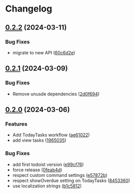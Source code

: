 # Changelog

## [0.2.2](https://github.com/RokiiApp/extensions/compare/todoist-v0.2.1...todoist-v0.2.2) (2024-03-11)


### Bug Fixes

* migrate to new API ([60c6d2e](https://github.com/RokiiApp/extensions/commit/60c6d2e712b690a11398ea6f683b6108e2caf449))

## [0.2.1](https://github.com/RokiiApp/extensions/compare/todoist-v0.2.0...todoist-v0.2.1) (2024-03-09)


### Bug Fixes

* Remove unusde dependencies ([2d0f694](https://github.com/RokiiApp/extensions/commit/2d0f69431e4245625e17c2041c4fcb8db983d2aa))

## [0.2.0](https://github.com/RokiiApp/extensions/compare/todoist-v0.1.0...todoist-v0.2.0) (2024-03-06)


### Features

* Add TodayTasks workflow ([ae61022](https://github.com/RokiiApp/extensions/commit/ae6102280b4ad1544f4e45fbdccc2704692b5aa4))
* add view tasks ([1965035](https://github.com/RokiiApp/extensions/commit/1965035846fb488ef7ea0716313b028cf631098b))


### Bug Fixes

* add first todoist version ([e99cf76](https://github.com/RokiiApp/extensions/commit/e99cf76575d7c9ad27c3a1e0dfaab6bb9b950bfe))
* force release ([0feab4d](https://github.com/RokiiApp/extensions/commit/0feab4d208b11eda46d2c2ba19d8a9afa375df38))
* respect custom command settings ([e57872b](https://github.com/RokiiApp/extensions/commit/e57872b7bf1122161590bab2c7601fccdf6ce4e1))
* respect showOverdue setting on TodayTasks ([8453360](https://github.com/RokiiApp/extensions/commit/8453360083de42cf992bd0e664610f3aa3794e6e))
* use localization strings ([b1c5812](https://github.com/RokiiApp/extensions/commit/b1c5812304fbc25a9de441d9005ccb58bb7d73bd))
